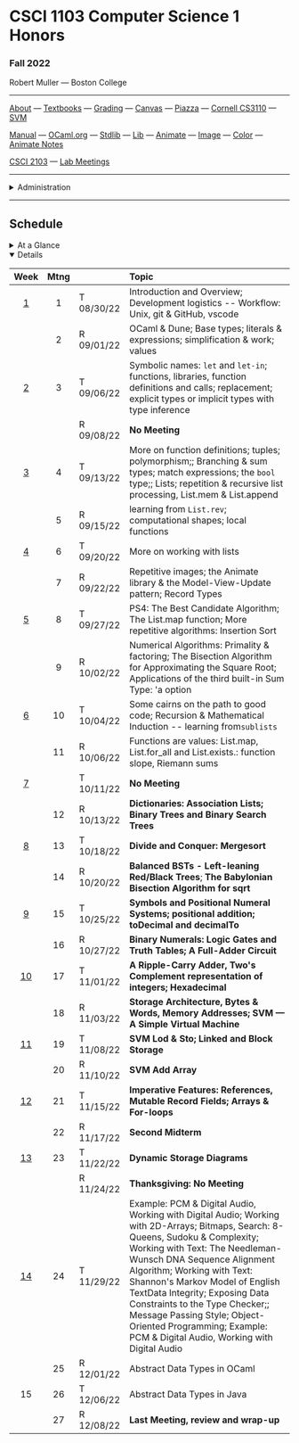 # CSCI 1103 Computer Science 1 Honors

### Fall 2022

Robert Muller — Boston College

---

[About](resources/about.md) — [Textbooks](resources/textbooks.md) — [Grading](resources/grading.md) — [Canvas](https://bostoncollege.instructure.com/courses/1634611) — [Piazza](https://piazza.com/class/l7c8612dv3v2ez) — [Cornell CS3110](https://www.cs.cornell.edu/courses/cs3110/2020sp/) — [SVM](https://dogfishbar.github.io/dogfishbar.github.io/)

[Manual](http://caml.inria.fr/pub/docs/manual-ocaml/index.html) — [OCaml.org](https://ocaml.org/) — [Stdlib](http://caml.inria.fr/pub/docs/manual-ocaml/libref/Stdlib.html) — [Lib](resources/libraries/lib.mli) — [Animate](resources/libraries/animate.mli) — [Image](resources/libraries/image.mli) — [Color](resources/libraries/color.mli) — [Animate Notes](./resources/libraries/animate/README.md)

[CSCI 2103](./resources/2103.md) — [Lab Meetings](./resources/labs.md)

---

<details>
  <summary>Administration</summary>

+ **Lecture Meets:** Tuesdays and Thursdays 12PM - 1:15PM, 245 Beacon St. Rm 125.

+ **Lab Meets:** Wednesdays 3PM - 3:50PM, 245 Beacon St. Rm 103.

+ **Instructor:** [Robert Muller](https://dogfishbar.github.io )

+ **email**: robert DOT muller AT BC DOT EDU

+ **Office Hours**: Tuesdays 3PM - 5PM, Wednesdays 4PM - 5PM, 245 Beacon St. Rm 508.

**Teaching Assistants:**

<details open> <summary>Liam Murphy, Head Teaching Assistant</summary>

  + **email**: murpaue AT BC DOT EDU

  + **Office Hours** Thursdays 2PM - 4PM.
</details>

<details open> <summary>Nicole Lockwood</summary>

  + **email**: lockwoni AT BC DOT EDU

  + **Office Hours** Mondays 2PM - 3PM, Wednesdays 5PM - 7PM, Fridays 2PM - 3PM.

</details>

</details>

---

## Schedule

<details>
  <summary>At a Glance</summary>

  #### Month by Month

1. Learning to code, writing functions;
2. Bits, bytes & machines
3. Applications

#### Week by Week
1. Logisitics; base types and expressions
2. Naming; Writing Functions; Branching 
3. Repetition; Graphics; Lists
4. Repetition
5. Repetition
6. Animation; Model-View-Update
7. Digital Representations
8. Machines
9. Storage
10. Applications in Imperative Style: Digital Audio
11. Applications in Imperative Style: Digital Images
12. Applications of Strings, Text & Files
13. Sorting Algorithms
14. Developing new Types, Review & Wrap-up

</details>



<details open>
  <summary>Details</summary>

| Week | Mtng |     | Topic  |
| :--: | :--: | :-- | :--------------------------------------- |
|  [1](https://github.com/BC-CSCI1103/Week01)  |  1   | T 08/30/22 | Introduction and Overview; Development logistics -- Workflow: Unix,  git & GitHub, vscode |
|      |  2  | R 09/01/22 | OCaml & Dune; Base types; literals & expressions; simplification & work; values |
|  [2](https://github.com/BC-CSCI1103/Week02)  |  3   | T 09/06/22 | Symbolic names: `let` and `let-in`; functions, libraries, function definitions and calls; replacement; explicit types or implicit types with type inference |
|      |    | R 09/08/22 | **No Meeting** |
| [3](https://github.com/BC-CSCI1103/Week03) |  4  | T 09/13/22 | More on function definitions; tuples; polymorphism;; Branching & sum types; match expressions; the `bool` type;; Lists; repetition & recursive list processing, List.mem & List.append |
|      |  5  | R 09/15/22 | learning from `List.rev`; computational shapes; local functions |
| [4](https://github.com/BC-CSCI1103/Week04) |  6  | T 09/20/22 | More on working with lists |
|      |  7  | R 09/22/22 | Repetitive images; the Animate library & the Model-View-Update pattern; Record Types |
| [5](https://github.com/BC-CSCI1103/Week05) |  8  | T 09/27/22 | PS4: The Best Candidate Algorithm; The List.map function; More repetitive algorithms: Insertion Sort |
|      |  9  | R 10/02/22 | Numerical Algorithms: Primality & factoring; The Bisection Algorithm for Approximating the Square Root; Applications of the third built-in Sum Type: 'a option |
| [6](https://github.com/BC-CSCI1103/Week06) |  10  | T 10/04/22 | Some cairns on the path to good code; Recursion & Mathematical Induction -- learning from`sublists` |
|      |  11  | R 10/06/22 | Functions are values: List.map, List.for_all and List.exists.: function slope, Riemann sums |
| [7](https://github.com/BC-CSCI1103/Week07) |    | T 10/11/22 | **No Meeting** |
|      |  12  | R 10/13/22 | **Dictionaries: Association Lists; Binary Trees and Binary Search Trees** |
| [8](https://github.com/BC-CSCI1103/Week08)    | 13 | T 10/18/22 | **Divide and Conquer: Mergesort** |
|      |  14  | R 10/20/22 | **Balanced BSTs - Left-leaning Red/Black Trees**; **The Babylonian Bisection Algorithm for sqrt** |
| [9](https://github.com/BC-CSCI1103/Week09)    |  15  | T 10/25/22 | **Symbols and Positional Numeral Systems; positional addition; toDecimal and decimalTo** |
|      |  16  | R 10/27/22 | **Binary Numerals: Logic Gates and Truth Tables; A Full-Adder Circuit** |
|  [10](https://github.com/BC-CSCI1103/Week10)  |  17  | T 11/01/22 | **A Ripple-Carry Adder, Two's Complement representation of integers; Hexadecimal** |
|      |  18  | R 11/03/22 | **Storage Architecture, Bytes & Words, Memory Addresses; SVM — A Simple Virtual Machine** |
|  [11](https://github.com/BC-CSCI1103/Week11)  |  19  | T 11/08/22 | **SVM Lod & Sto; Linked and Block Storage** |
|      |  20  | R 11/10/22 | **SVM Add Array** |
|  [12](https://github.com/BC-CSCI1103/Week12)  |  21  | T 11/15/22 | **Imperative Features: References, Mutable Record Fields; Arrays & For-loops** |
|      |  22  | R 11/17/22 | **Second Midterm** |
|  [13](https://github.com/BC-CSCI1103/Week13)  |  23  | T 11/22/22 | **Dynamic Storage Diagrams** |
|      |      | R 11/24/22 | **Thanksgiving: No Meeting** |
|  [14](https://github.com/BC-CSCI1103/Week14)  |  24  | T 11/29/22 | Example: PCM & Digital Audio, Working with Digital Audio; Working with 2D-Arrays; Bitmaps, Search: 8-Queens, Sudoku & Complexity; Working with Text: The Needleman-Wunsch DNA Sequence Alignment Algorithm; Working with Text: Shannon's Markov Model of English TextData Integrity; Exposing Data Constraints to the Type Checker;; Message Passing Style; Object-Oriented Programming; Example: PCM & Digital Audio, Working with Digital Audio |
|      | 25 | R 12/01/22 | Abstract Data Types in OCaml |
|  15  |  26  | T 12/06/22 | Abstract Data Types in Java |
|      |  27  | R 12/08/22 | **Last Meeting, review and wrap-up** |

</details>



